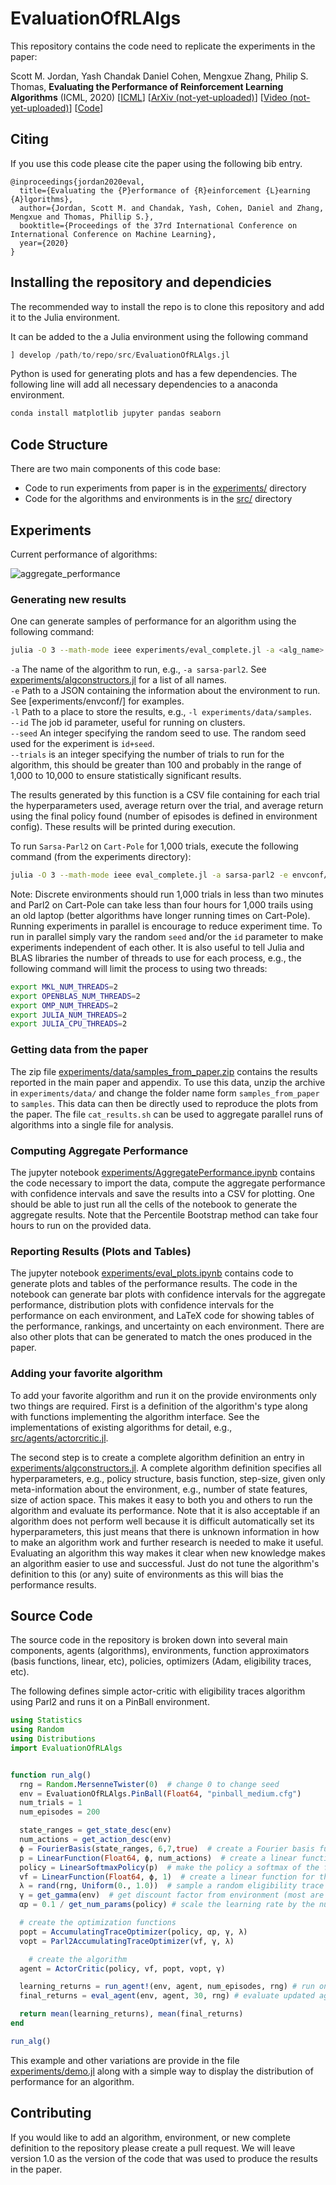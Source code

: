 # EvaluationOfRLAlgs

This repository contains the code need to replicate the experiments in the paper:

Scott M. Jordan, Yash Chandak Daniel Cohen, Mengxue Zhang, Philip S. Thomas, **Evaluating the Performance of Reinforcement Learning Algorithms** (ICML, 2020) [[ICML](https://icml.cc/Conferences/2020/AcceptedPapersInitial)] [[ArXiv (not-yet-uploaded)](tbd)] [[Video (not-yet-uploaded)](tbd)] [[Code](https://github.com/scottjordan/EvaluationOfRLAlgs)]

## Citing

If you use this code please cite the paper using the following bib entry.

```
@inproceedings{jordan2020eval,
  title={Evaluating the {P}erformance of {R}einforcement {L}earning {A}lgorithms},
  author={Jordan, Scott M. and Chandak, Yash, Cohen, Daniel and Zhang, Mengxue and Thomas, Phillip S.},
  booktitle={Proceedings of the 37rd International Conference on International Conference on Machine Learning},
  year={2020}
}
```

## Installing the repository and dependicies
The recommended way to install the repo is to clone this repository and add it to the Julia environment.

It can be added to the a Julia environment using the following command
```julia
] develop /path/to/repo/src/EvaluationOfRLAlgs.jl
```

Python is used for generating plots and has a few dependencies. The following line will add all necessary dependencies to a anaconda environment.
```bash
conda install matplotlib jupyter pandas seaborn
```


## Code Structure
There are two main components of this code base:

* Code to run experiments from paper is in the [experiments/](experiments/) directory
* Code for the algorithms and environments is in the [src/](src/) directory

## Experiments

Current performance of algorithms:

![aggregate_performance](resources/aggregate_perf.png "Aggregate Performances")


### Generating new results

One can generate samples of performance for an algorithm using the following command:

```bash
julia -O 3 --math-mode ieee experiments/eval_complete.jl -a <alg_name> -e <environment_config_file> -l <results_directory>  --id <job_id> --seed <Int> --trials <Int>
```
`-a` The name of the algorithm to run, e.g., `-a sarsa-parl2`. See [experiments/algconstructors.jl](algconstructors.jl) for a list of all names.  
`-e` Path to a JSON containing the information about the environment to run. See [experiments/envconf/] for examples.  
`-l` Path to a place to store the results, e.g., `-l experiments/data/samples`.  
`--id` The job id parameter, useful for running on clusters.  
`--seed` An integer specifying the random seed to use. The random seed used for the experiment is `id+seed`.  
`--trials` is an integer specifying the number of trials to run for the algorithm, this should be greater than 100 and probably in the range of 1,000 to 10,000 to ensure statistically significant results.  

The results generated by this function is a CSV file containing for each trial the hyperparameters used, average return over the trial, and average return using the final policy found (number of episodes is defined in environment config). These results will be printed during execution.

To run `Sarsa-Parl2` on `Cart-Pole` for 1,000 trials, execute the following command (from the experiments directory):
```bash
julia -O 3 --math-mode ieee eval_complete.jl -a sarsa-parl2 -e envconf/cp_d.json -l data/samples  --id 0 --seed 1234 --trials 1000
```

Note: Discrete environments should run 1,000 trials in less than two minutes and Parl2 on Cart-Pole can take less than four hours for 1,000 trails using an old laptop (better algorithms have longer running times on Cart-Pole). Running experiments in parallel is encourage to reduce experiment time. To run in parallel simply vary the random `seed` and/or the `id` parameter to make experiments independent of each other. It is also useful to tell Julia and BLAS libraries the number of threads to use for each process, e.g., the following command will limit the process to using two threads:

```bash
export MKL_NUM_THREADS=2
export OPENBLAS_NUM_THREADS=2
export OMP_NUM_THREADS=2
export JULIA_NUM_THREADS=2
export JULIA_CPU_THREADS=2
```

### Getting data from the paper

The zip file [experiments/data/samples_from_paper.zip](samples_from_paper.zip) contains the results reported in the main paper and appendix. To use this data, unzip the archive in `experiments/data/` and change the folder name form `samples_from_paper` to `samples`. This data can then be directly used to reproduce the plots from the paper. The file `cat_results.sh` can be used to aggregate parallel runs of algorithms into a single file for analysis.

### Computing Aggregate Performance

The jupyter notebook [experiments/AggregatePerformance.ipynb](AggregatePerformance.ipynb) contains the code necessary to import the data, compute the aggregate performance with confidence intervals and save the results into a CSV for plotting. One should be able to just run all the cells of the notebook to generate the aggregate results. Note that the Percentile Bootstrap method can take four hours to run on the provided data.

### Reporting Results (Plots and Tables)

The jupyter notebook [experiments/eval_plots.ipynb](eval_plots.ipynb) contains code to generate plots and tables of the performance results. The code in the notebook can generate bar plots with confidence intervals for the aggregate performance, distribution plots with confidence intervals for the performance on each environment, and LaTeX code for showing tables of the performance, rankings, and uncertainty on each environment. There are also other plots that can be generated to match the ones produced in the paper.

### Adding your favorite algorithm
To add your favorite algorithm and run it on the provide environments only two things are required. First is a definition of the algorithm's type along with functions implementing the algorithm interface. See the implementations of existing algorithms for detail, e.g., [src/agents/actorcritic.jl](actorcritic.jl).

The second step is to create a complete algorithm definition an entry in [experiments/algconstructors.jl](algconstructors.jl). A complete algorithm definition specifies all hyperparameters, e.g., policy structure, basis function, step-size, given only meta-information about the environment, e.g., number of state features, size of action space. This makes it easy to both you and others to run the algorithm and evaluate its performance. Note that it is also acceptable if an algorithm does not perform well because it is difficult automatically set its hyperparameters, this just means that there is unknown information in how to make an algorithm work and further research is needed to make it useful. Evaluating an algorithm this way makes it clear when new knowledge makes an algorithm easier to use and successful. Just do not tune the algorithm's definition to this (or any) suite of environments as this will bias the performance results.

## Source Code
The source code in the repository is broken down into several main components, agents (algorithms), environments, function approximators (basis functions, linear, etc), policies, optimizers (Adam, eligibility traces, etc).

The following defines simple actor-critic with eligibility traces algorithm using Parl2 and runs it on a PinBall environment.

```julia
using Statistics
using Random
using Distributions
import EvaluationOfRLAlgs


function run_alg()
  rng = Random.MersenneTwister(0)  # change 0 to change seed
  env = EvaluationOfRLAlgs.PinBall(Float64, "pinball_medium.cfg")
  num_trials = 1
  num_episodes = 200

  state_ranges = get_state_desc(env)
  num_actions = get_action_desc(env)
  ϕ = FourierBasis(state_ranges, 6,7,true)  # create a Fourier basis function that use both sine and cosine functions with dependent order of 6 and independent order of 7
  p = LinearFunction(Float64, ϕ, num_actions)  # create a linear function using the Fourier basis to use as the policy
  policy = LinearSoftmaxPolicy(p)  # make the policy a softmax of the function p
  vf = LinearFunction(Float64, ϕ, 1)  # create a linear function for the value function
  λ = rand(rng, Uniform(0., 1.0))  # sample a random eligibility trace decay
  γ = get_gamma(env)  # get discount factor from environment (most are 1.0 so setting this lower could be useful)
  αp = 0.1 / get_num_params(policy) # scale the learning rate by the number of parameters. Helps for setting linear rates of linear functions.

  # create the optimization functions
  popt = AccumulatingTraceOptimizer(policy, αp, γ, λ)
  vopt = Parl2AccumulatingTraceOptimizer(vf, γ, λ)

	# create the algorithm
  agent = ActorCritic(policy, vf, popt, vopt, γ)

  learning_returns = run_agent!(env, agent, num_episodes, rng) # run one trial. the ! denotes that agent will be update. The two functions above do not update the agent.
  final_returns = eval_agent(env, agent, 30, rng) # evaluate updated agent after learning

  return mean(learning_returns), mean(final_returns)
end

run_alg()
```

This example and other variations are provide in the file [experiments/demo.jl](demo.jl) along with a simple way to display the distribution of performance for an algorithm.

## Contributing
If you would like to add an algorithm, environment, or new complete definition to the repository please create a pull request. We will leave version 1.0 as the version of the code that was used to produce the results in the paper.

